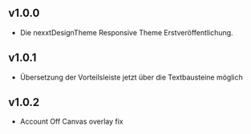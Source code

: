 v1.0.0
----------
- Die nexxtDesignTheme Responsive Theme Erstveröffentlichung.

v1.0.1
----------
- Übersetzung der Vorteilsleiste jetzt über die Textbausteine möglich

v1.0.2
----------
- Account Off Canvas overlay fix
